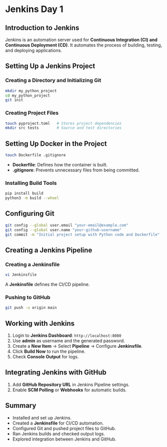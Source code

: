 # Jenkins Day 1

## **Introduction to Jenkins**
Jenkins is an automation server used for **Continuous Integration (CI) and Continuous Deployment (CD)**. It automates the process of building, testing, and deploying applications.

## **Setting Up a Jenkins Project**
### **Creating a Directory and Initializing Git**
```sh
mkdir my_python_project
cd my_python_project
git init
```

### **Creating Project Files**
```sh
touch pyproject.toml   # Stores project dependencies
mkdir src tests        # Source and test directories
```

## **Setting Up Docker in the Project**
```sh
touch Dockerfile .gitignore
```
- **Dockerfile**: Defines how the container is built.
- **.gitignore**: Prevents unnecessary files from being committed.

### **Installing Build Tools**
```sh
pip install build
python3 -m build --wheel
```

## **Configuring Git**
```sh
git config --global user.email "your-email@example.com"
git config --global user.name "your-github-username"
git commit -m "Initial project setup with Python code and Dockerfile"
```

## **Creating a Jenkins Pipeline**
### **Creating a Jenkinsfile**
```sh
vi Jenkinsfile
```
A **Jenkinsfile** defines the CI/CD pipeline.

### **Pushing to GitHub**
```sh
git push -u origin main
```

## **Working with Jenkins**
1. Login to **Jenkins Dashboard**: `http://localhost:8080`
2. Use **admin** as username and the generated password.
3. Create a **New Item** → Select **Pipeline** → Configure **Jenkinsfile**.
4. Click **Build Now** to run the pipeline.
5. Check **Console Output** for logs.

## **Integrating Jenkins with GitHub**
1. Add **GitHub Repository URL** in Jenkins Pipeline settings.
2. Enable **SCM Polling** or **Webhooks** for automatic builds.

## **Summary**
- Installed and set up Jenkins.
- Created a **Jenkinsfile** for CI/CD automation.
- Configured Git and pushed project files to GitHub.
- Ran Jenkins builds and checked output logs.
- Explored integration between Jenkins and GitHub.
